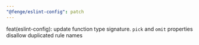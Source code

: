 ```yaml
---
"@fenge/eslint-config": patch
---
```


feat(eslint-config): update function type signature. `pick` and `omit` properties disallow duplicated rule names
